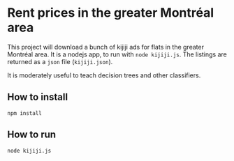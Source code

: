 # Rent prices in the greater Montréal area

This project will download a bunch of kijiji ads for flats in the greater
Montréal area. It is a nodejs app, to run with `node kijiji.js`. The listings
are returned as a `json` file (`kijiji.json`).

It is moderately useful to teach decision trees and other classifiers.

## How to install

~~~
npm install
~~~

## How to run

~~~
node kijiji.js
~~~
